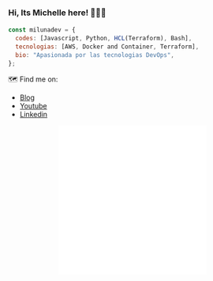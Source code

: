 ### Hi, Its Michelle here! 👋👩‍💻


```js
const milunadev = {
  codes: [Javascript, Python, HCL(Terraform), Bash],
  tecnologias: [AWS, Docker and Container, Terraform],
  bio: "Apasionada por las tecnologias DevOps",
};
```

🗺️ Find me on: 
- [Blog](https://miluna.dev)
- [Youtube](https://www.youtube.com/channel/UCzN7viDUgjFVpeInkyQymwA)
- [Linkedin](https://www.linkedin.com/in/milunadev)


<p align="center"><img src="/github-metrics.svg" alt="Metrics" width="300"></p>


<!--
**milunadev/milunadev** is a ✨ _special_ ✨ repository because its `README.md` (this file) appears on your GitHub profile.

Here are some ideas to get you started:

- 🔭 I’m currently working on ...
- 🌱 I’m currently learning ...
- 👯 I’m looking to collaborate on ...
- 🤔 I’m looking for help with ...
- 💬 Ask me about ...
- 📫 How to reach me: ...
- 😄 Pronouns: ...
- ⚡ Fun fact: ...
-->
